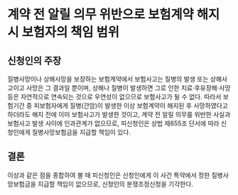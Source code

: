 # 계약 전 알릴 의무 위반으로 보험계약 해지 시 보험자의 책임 범위

## 신청인의 주장
질병사망이나 상해사망을 보장하는 보험계약에서 보험사고는 질병의 발생 또는 상해사고이고 사망은 그 결과일 뿐이며, 상해나 질병이 발생하면 그로 인한 치료·후유장해·사망 등은 자연적으로 연속되는 것으로 우연성이 없으므로 보험사고가 될 수 없다. 따라서 보험기간 중 피보험자에게 질병(간암)이 발생한 이상 보험계약이 해지된 후 사망하였다고 하더라도 해지 전에 이미 보험사고가 발생한 것이고, 계약 전 알릴 의무를 위반한 사실과 보험사고 발생 사이에 인과관계가 없으므로, 피신청인은 상법 제655조 단서에 따라 신청인에게 질병사망보험금을 지급할 책임이 있다.

## 결론
이상과 같은 점을 종합하여 볼 때 피신청인은 신청인에게 이 사건 특약에서 정한 질병사망보험금을 지급할 책임이 없으므로, 신청인의 분쟁조정신청을 기각한다.

